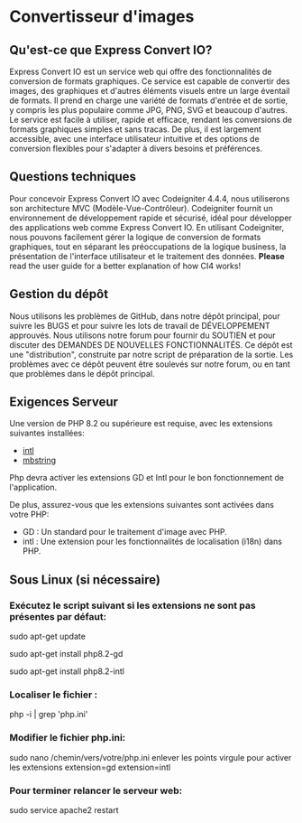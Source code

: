 # Convertisseur d'images

## Qu'est-ce que Express Convert IO?

Express Convert IO est un service web qui offre des fonctionnalités de conversion de formats graphiques. Ce service est capable de convertir des images, des graphiques et d'autres éléments visuels entre un large éventail de formats. Il prend en charge une variété de formats d'entrée et de sortie, y compris les plus populaire comme JPG, PNG, SVG et beaucoup d'autres. Le service est facile à utiliser, rapide et efficace, rendant les conversions de formats graphiques simples et sans tracas. De plus, il est largement accessible, avec une interface utilisateur intuitive et des options de conversion flexibles pour s'adapter à divers besoins et préférences.
## Questions techniques

Pour concevoir Express Convert IO avec Codeigniter 4.4.4, nous utiliserons son architecture MVC (Modèle-Vue-Contrôleur). Codeigniter fournit un environnement de développement rapide et sécurisé, idéal pour développer des applications web comme Express Convert IO. En utilisant Codeigniter, nous pouvons facilement gérer la logique de conversion de formats graphiques, tout en séparant les préoccupations de la logique business, la présentation de l'interface utilisateur et le traitement des données.
**Please** read the user guide for a better explanation of how CI4 works!

## Gestion du dépôt

Nous utilisons les problèmes de GitHub, dans notre dépôt principal, pour suivre les BUGS et pour suivre les lots de travail de DÉVELOPPEMENT approuvés. Nous utilisons notre forum pour fournir du SOUTIEN et pour discuter des DEMANDES DE NOUVELLES FONCTIONNALITÉS.
Ce dépôt est une "distribution", construite par notre script de préparation de la sortie. Les problèmes avec ce dépôt peuvent être soulevés sur notre forum, ou en tant que problèmes dans le dépôt principal.

## Exigences Serveur 

Une version de PHP 8.2 ou supérieure est requise, avec les extensions suivantes installées:

- [intl](http://php.net/manual/en/intl.requirements.php)
- [mbstring](http://php.net/manual/en/mbstring.installation.php)

Php devra activer les extensions GD et Intl pour le bon fonctionnement de l'application.

De plus, assurez-vous que les extensions suivantes sont activées dans votre PHP:

- GD : Un standard pour le traitement d'image avec PHP.
- intl : Une extension pour les fonctionnalités de localisation (i18n) dans PHP.

## Sous Linux (si nécessaire)

### Exécutez le script suivant si les extensions ne sont pas présentes par défaut:

sudo apt-get update

sudo apt-get install php8.2-gd

sudo apt-get install php8.2-intl


### Localiser le fichier :

php -i | grep 'php.ini'

### Modifier le fichier php.ini:

sudo nano /chemin/vers/votre/php.ini
enlever les points virgule pour activer les extensions
extension=gd
extension=intl

### Pour terminer relancer le serveur web:

sudo service apache2 restart

